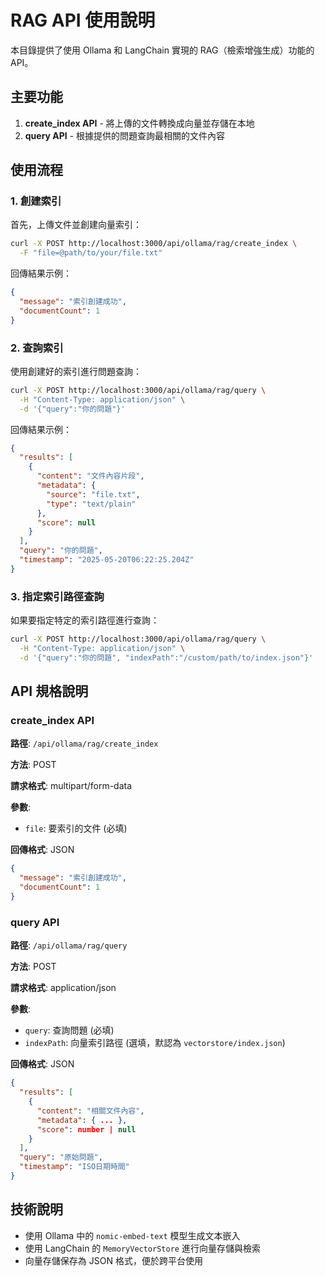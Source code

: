 # RAG API 使用說明

本目錄提供了使用 Ollama 和 LangChain 實現的 RAG（檢索增強生成）功能的 API。

## 主要功能

1. **create_index API** - 將上傳的文件轉換成向量並存儲在本地
2. **query API** - 根據提供的問題查詢最相關的文件內容

## 使用流程

### 1. 創建索引

首先，上傳文件並創建向量索引：

```bash
curl -X POST http://localhost:3000/api/ollama/rag/create_index \
  -F "file=@path/to/your/file.txt"
```

回傳結果示例：

```json
{
  "message": "索引創建成功",
  "documentCount": 1
}
```

### 2. 查詢索引

使用創建好的索引進行問題查詢：

```bash
curl -X POST http://localhost:3000/api/ollama/rag/query \
  -H "Content-Type: application/json" \
  -d '{"query":"你的問題"}'
```

回傳結果示例：

```json
{
  "results": [
    {
      "content": "文件內容片段",
      "metadata": {
        "source": "file.txt",
        "type": "text/plain"
      },
      "score": null
    }
  ],
  "query": "你的問題",
  "timestamp": "2025-05-20T06:22:25.204Z"
}
```

### 3. 指定索引路徑查詢

如果要指定特定的索引路徑進行查詢：

```bash
curl -X POST http://localhost:3000/api/ollama/rag/query \
  -H "Content-Type: application/json" \
  -d '{"query":"你的問題", "indexPath":"/custom/path/to/index.json"}'
```

## API 規格說明

### create_index API

**路徑**: `/api/ollama/rag/create_index`

**方法**: POST

**請求格式**: multipart/form-data

**參數**:

- `file`: 要索引的文件 (必填)

**回傳格式**: JSON

```json
{
  "message": "索引創建成功",
  "documentCount": 1
}
```

### query API

**路徑**: `/api/ollama/rag/query`

**方法**: POST

**請求格式**: application/json

**參數**:

- `query`: 查詢問題 (必填)
- `indexPath`: 向量索引路徑 (選填，默認為 `vectorstore/index.json`)

**回傳格式**: JSON

```json
{
  "results": [
    {
      "content": "相關文件內容",
      "metadata": { ... },
      "score": number | null
    }
  ],
  "query": "原始問題",
  "timestamp": "ISO日期時間"
}
```

## 技術說明

- 使用 Ollama 中的 `nomic-embed-text` 模型生成文本嵌入
- 使用 LangChain 的 `MemoryVectorStore` 進行向量存儲與檢索
- 向量存儲保存為 JSON 格式，便於跨平台使用
